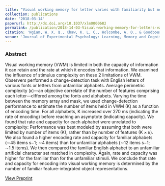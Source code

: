 ```yaml
---
title: "Visual working memory for letter varies with familiarity but not complexity"
collection: publications
date: '2018-03-14'
paperurl: http://dx.doi.org/10.1037/xlm0000682
permalink: /publication/2018-14-03-Visual-working-memory-for-letters-varies-with-familiarity-but-not-complexity
citation: 'Ngiam, W. X. Q., Khaw, K. L. C., Holcombe, A. O., & Goodbourn, P. T. (2019). Visual working memory for letters varies with familiarity but not complexity. Journal of Experimental Psychology: Learning, Memory and Cognition, 45(10), 1761-1775.'
venue: 'Journal of Experimental Psychology: Learning, Memory and Cognition.'
---
```

### Abstract
Visual working memory (VWM) is limited in both the capacity of information it can retain and the rate at which it encodes that information. We examined the influence of stimulus complexity on these 2 limitations of VWM. Observers performed a change-detection task with English letters of various fonts or letters from unfamiliar alphabets. Average perimetric complexity (κ)—an objective correlate of the number of features comprising each letter—differed among the fonts and alphabets. Varying the time between the memory array and mask, we used change-detection performance to estimate the number of items held in VWM (K) as a function of encoding time. For all alphabets, K increased over 270 ms (indicating the rate of encoding) before reaching an asymptote (indicating capacity). We found that rate and capacity for each alphabet were unrelated to complexity: Performance was best modeled by assuming that both were limited by number of items (K), rather than by number of features (K × κ). We also found a higher encoding rate and capacity for familiar alphabets (∼45 items s−1; ∼4 items) than for unfamiliar alphabets (∼12 items s−1; ∼1.5 items). We then compared the familiar English alphabet to an unfamiliar artificial character set matched in complexity. Again, rate and capacity was higher for the familiar than for the unfamiliar stimuli. We conclude that rate and capacity for encoding into visual working memory is determined by the number of familiar feature-integrated object representations.

[View Preprint](https://psyarxiv.com/cxkw5)